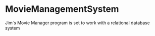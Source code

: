 # MovieManagementSystem
Jim's Movie Manager program is set to work with a relational database system
